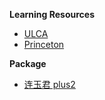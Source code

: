 **Learning Resources**
- [ULCA](https://stats.oarc.ucla.edu/)
- [Princeton](https://dss.princeton.edu/training/)

**Package**
- [连玉君 plus2](https://www.lianxh.cn/news/1d83657865b17.html)
